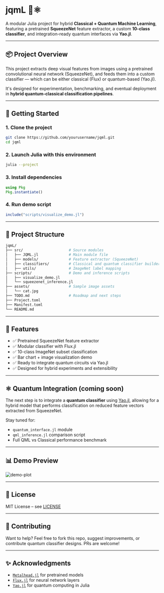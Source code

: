 # jqmL 🧠⚛️

A modular Julia project for hybrid **Classical + Quantum Machine Learning**, featuring a pretrained **SqueezeNet** feature extractor, a custom **10-class classifier**, and integration-ready quantum interfaces via **Yao.jl**.

---

## 📦 Project Overview

This project extracts deep visual features from images using a pretrained convolutional neural network (SqueezeNet), and feeds them into a custom classifier — which can be either classical (Flux) or quantum-based (Yao.jl).

It's designed for experimentation, benchmarking, and eventual deployment in **hybrid quantum-classical classification pipelines**.

---

## 🚀 Getting Started

### 1. Clone the project
```bash
git clone https://github.com/yourusername/jqml.git
cd jqml
```

### 2. Launch Julia with this environment
```bash
julia --project
```

### 3. Install dependencies
```julia
using Pkg
Pkg.instantiate()
```

### 4. Run demo script
```julia
include("scripts/visualize_demo.jl")
```

---

## 🧱 Project Structure

```bash
jqmL/
├── src/                     # Source modules
│   ├── JQML.jl              # Main module file
│   ├── models/              # Feature extractor (SqueezeNet)
│   ├── classifiers/         # Classical and quantum classifier builders
│   ├── utils/               # ImageNet label mapping
├── scripts/                 # Demo and inference scripts
│   ├── visualize_demo.jl
│   └── squeezenet_inference.jl
├── assets/                  # Sample image assets
│   └── cat.jpg
├── TODO.md                  # Roadmap and next steps
├── Project.toml
├── Manifest.toml
└── README.md
```

---

## 🧠 Features

- ✅ Pretrained SqueezeNet feature extractor
- ✅ Modular classifier with Flux.jl
- ✅ 10-class ImageNet subset classification
- ✅ Bar chart + image visualization demo
- ✅ Ready to integrate quantum circuits via Yao.jl
- ✅ Designed for hybrid experiments and extensibility

---

## ⚛️ Quantum Integration (coming soon)

The next step is to integrate a **quantum classifier** using [Yao.jl](https://github.com/QuantumBFS/Yao.jl), allowing for a hybrid model that performs classification on reduced feature vectors extracted from SqueezeNet.

Stay tuned for:
- `quantum_interface.jl` module
- `qml_inference.jl` comparison script
- Full QML vs Classical performance benchmark

---

## 📊 Demo Preview

![demo-plot](docs/demo_example.png) <!-- Optional if you add screenshots -->

---

## 📜 License

MIT License – see [LICENSE](./LICENSE)

---

## 🤝 Contributing

Want to help? Feel free to fork this repo, suggest improvements, or contribute quantum classifier designs. PRs are welcome!

---

## ✨ Acknowledgments

- [`Metalhead.jl`](https://github.com/FluxML/Metalhead.jl) for pretrained models  
- [`Flux.jl`](https://fluxml.ai) for neural network layers  
- [`Yao.jl`](https://yaoquantum.org/) for quantum computing in Julia
